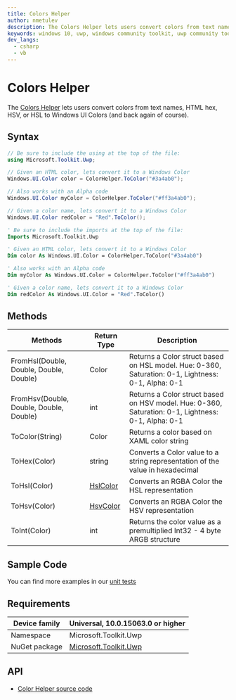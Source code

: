 ```yaml
---
title: Colors Helper
author: nmetulev
description: The Colors Helper lets users convert colors from text names, HTML hex, HSV, or HSL to Windows UI Colors
keywords: windows 10, uwp, windows community toolkit, uwp community toolkit, uwp toolkit, Colors Helper
dev_langs:
  - csharp
  - vb
---
```


# Colors Helper

The [Colors Helper](https://docs.microsoft.com/dotnet/api/microsoft.toolkit.uwp.helpers.colorhelper) lets users convert colors from text names, HTML hex, HSV, or HSL to Windows UI Colors (and back again of course).

## Syntax

```csharp
// Be sure to include the using at the top of the file:
using Microsoft.Toolkit.Uwp;

// Given an HTML color, lets convert it to a Windows Color
Windows.UI.Color color = ColorHelper.ToColor("#3a4ab0");

// Also works with an Alpha code
Windows.UI.Color myColor = ColorHelper.ToColor("#ff3a4ab0");

// Given a color name, lets convert it to a Windows Color
Windows.UI.Color redColor = "Red".ToColor();
```
```vb
' Be sure to include the imports at the top of the file:
Imports Microsoft.Toolkit.Uwp

' Given an HTML color, lets convert it to a Windows Color
Dim color As Windows.UI.Color = ColorHelper.ToColor("#3a4ab0")

' Also works with an Alpha code
Dim myColor As Windows.UI.Color = ColorHelper.ToColor("#ff3a4ab0")

' Given a color name, lets convert it to a Windows Color
Dim redColor As Windows.UI.Color = "Red".ToColor()
```

## Methods

| Methods | Return Type | Description |
| -- | -- | -- |
| FromHsl(Double, Double, Double, Double) | Color | Returns a Color struct based on HSL model. Hue: 0-360, Saturation:  0-1, Lightness:  0-1, Alpha:  0-1 |
| FromHsv(Double, Double, Double, Double) | int | Returns a Color struct based on HSV model. Hue: 0-360, Saturation:  0-1, Lightness:  0-1, Alpha:  0-1 |
| ToColor(String) | Color | Returns a color based on XAML color string |
| ToHex(Color) | string | Converts a Color value to a string representation of the value in hexadecimal |
| ToHsl(Color) | [HslColor](https://docs.microsoft.com/dotnet/api/microsoft.toolkit.uwp.hslcolor) | Converts an RGBA Color the HSL representation |
| ToHsv(Color) | [HsvColor](https://docs.microsoft.com/dotnet/api/microsoft.toolkit.uwp.hsvcolor) | Converts an RGBA Color the HSV representation |
| ToInt(Color) | int | Returns the color value as a premultiplied Int32 - 4 byte ARGB structure |

## Sample Code

You can find more examples in our [unit tests](https://github.com/Microsoft/WindowsCommunityToolkit//blob/master/UnitTests/Helpers/Test_ColorHelper.cs)

## Requirements

| Device family | Universal, 10.0.15063.0 or higher |
| --- | --- |
| Namespace | Microsoft.Toolkit.Uwp |
| NuGet package | [Microsoft.Toolkit.Uwp](https://www.nuget.org/packages/Microsoft.Toolkit.Uwp/) |

## API

* [Color Helper source code](https://github.com/Microsoft/WindowsCommunityToolkit//blob/master/Microsoft.Toolkit.Uwp/Helpers/ColorHelper.cs)
